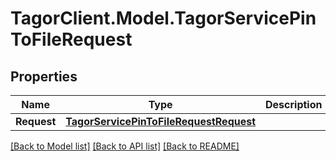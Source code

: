 # TagorClient.Model.TagorServicePinToFileRequest

## Properties

Name | Type | Description | Notes
------------ | ------------- | ------------- | -------------
**Request** | [**TagorServicePinToFileRequestRequest**](TagorServicePinToFileRequestRequest.md) |  | [optional] 

[[Back to Model list]](../README.md#documentation-for-models) [[Back to API list]](../README.md#documentation-for-api-endpoints) [[Back to README]](../README.md)


